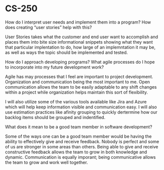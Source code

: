 # CS-250
How do I interpret user needs and implement them into a program? How does creating “user stories” help with this?

User Stories takes what the customer and end user want to accomplish and places them into bite size informational snippets showing what they want that particular implentation to do, how large of an implemntation it may be, as well as ways the topic should be implemented and tested. 

How do I approach developing programs? What agile processes do I hope to incorporate into my future development work?

Agile has may processes that I feel are important to project development. Organization and communication being the most important to me. Open communication  allows the team to be easily adaptable to any shift changes within a project while organization helps maintain this sort of flexibility. 

I will also utilize some of the various tools available like Jira and Azure which will help keep information visible and communication easy. I will also use estimation practices like afinity grouping to quickly dertermine how our backlog items should be grouped and indentified. 

What does it mean to be a good team member in software development?

Some of the ways one can be a good team member would be having the ability to effectively give and receive feedback. Nobody is perfect and some of us are stronger in some areas than others. Being able to give and receive constructive feedback allows the team to grow in both knowledge and dynamic. Communication is equally imporant; being communicative allows the team to grow and work well together. 
